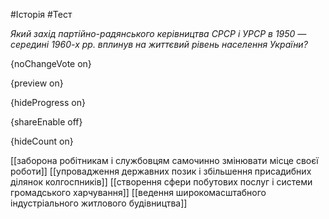 #Історія #Тест

*Який захід партійно-радянського керівництва СРСР і УРСР в 1950 —  середині 1960-х рр. вплинув на життєвий рівень населення України?*

{noChangeVote on}

{preview on}

{hideProgress on}

{shareEnable off}

{hideCount on}

[[заборона робітникам і службовцям самочинно змінювати місце своєї роботи]]
[[упровадження державних позик і збільшення присадибних ділянок колгоспників]]
[[створення сфери побутових послуг і системи громадського харчування]]
[[ведення широкомасштабного індустріального житлового будівництва]]
